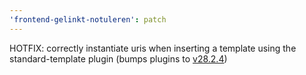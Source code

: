 ```yaml
---
'frontend-gelinkt-notuleren': patch
---
```


HOTFIX: correctly instantiate uris when inserting a template using the standard-template plugin (bumps plugins to [v28.2.4](https://github.com/lblod/ember-rdfa-editor-lblod-plugins/releases/tag/v28.2.4))
